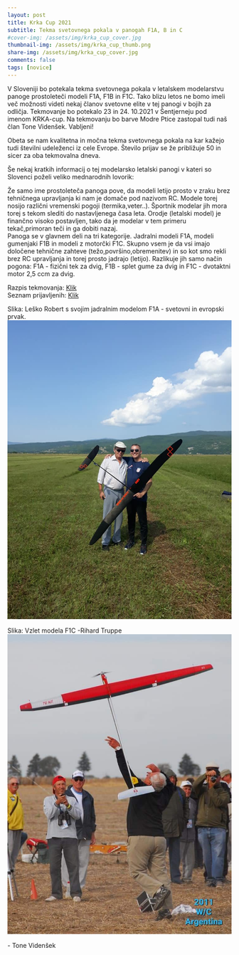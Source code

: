 ```yaml
---
layout: post
title: Krka Cup 2021
subtitle: Tekma svetovnega pokala v panogah F1A, B in C
#cover-img: /assets/img/krka_cup_cover.jpg
thumbnail-img: /assets/img/krka_cup_thumb.png
share-img: /assets/img/krka_cup_cover.jpg
comments: false
tags: [novice]
---
```


V Sloveniji bo potekala tekma svetovnega pokala v letalskem modelarstvu panoge prostoleteči modeli F1A, F1B in F1C. Tako blizu letos ne bomo imeli več možnosti videti nekaj članov svetovne elite v tej panogi v bojih za odličja. Tekmovanje bo potekalo 23 in 24. 10.2021 v Šentjerneju pod imenom KRKA-cup. Na tekmovanju bo barve Modre Ptice zastopal tudi naš član Tone Videnšek. Vabljeni!

Obeta se nam kvalitetna in močna tekma svetovnega pokala na kar kažejo tudi številni udeleženci iz cele Evrope. Število prijav se že približuje 50 in sicer za oba tekmovalna dneva.

Še nekaj kratkih informacij o tej modelarsko letalski panogi v kateri so Slovenci poželi veliko mednarodnih lovorik:

Že samo ime prostoleteča panoga pove, da modeli letijo prosto v zraku brez tehničnega upravljanja ki nam je domače pod nazivom RC. Modele torej nosijo različni vremenski pogoji (termika,veter..). Športnik modelar jih mora torej s tekom slediti do nastavljenega časa leta. Orodje (letalski model) je finančno visoko postavljen, tako da je modelar v tem primeru tekač,primoran teči in ga dobiti nazaj.\
Panoga se v glavnem deli na tri kategorije. Jadralni modeli F1A, modeli gumenjaki F1B in modeli z motorčki F1C. Skupno vsem je da vsi imajo določene tehnične zahteve (težo,površino,obremenitev) in so kot smo rekli brez RC upravljanja in torej prosto jadrajo (letijo). Razlikuje jih samo način pogona: F1A - fizični tek za dvig, F1B - splet gume za dvig in F1C - dvotaktni motor 2,5 ccm za dvig.

Razpis tekmovanja: [Klik](https://modraptica.si/assets/img/KRKA_CUP_2021_Invitation.pdf)\
Seznam prijavljenih: [Klik](https://modraptica.si/assets/img/Krka_Cup_prijave.pdf)

Slika: Leško Robert s svojim jadralnim modelom F1A - svetovni in evropski prvak.
![slika_f1a](/assets/img/krka_cup_robert.jpg)

Slika: Vzlet modela F1C -Rihard Truppe
![slika_f1a](/assets/img/krka_cup_cover.jpg)

\- Tone Videnšek
